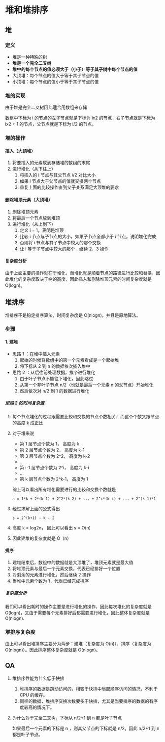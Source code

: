 # 堆和堆排序

## 堆

### 定义
- 堆是一种特殊的树
- **堆是一个完全二叉树**
- **堆中的每个节点的值必须大于（小于）等于其子树中每个节点的值**
- 大顶堆：每个节点的值大于等于其子节点的值
- 小顶堆：每个节点的值小于等于其子节点的值

### 堆的实现

由于堆是完全二叉树因此适合用数组来存储

数组中下标为 i 的节点的左子节点就是下标为 ix2 的节点，右子节点就是下标为 ix2 + 1 的节点，父节点就是下标为 i/2 的节点。

### 堆的操作

#### 插入（大顶堆）

1. 将要插入的元素放到存储堆的数组的末尾
2. 进行堆化（从下往上）
   1. 将插入的 i 节点与其父节点 i/2 对比大小
   2. 如果 i 节点大于父节点的值就交换两个节点
   3. 重复上面的比较操作直到父子关系满足大顶堆的要求

#### 删除堆顶元素（大顶堆）

1. 删除堆顶元素
2. 将最后一个节点放到堆顶
3. 进行堆化（从上到下）
   1. 定义 i = 1，表明是堆顶
   2. 比较 i 节点与子节点的大小，如果子节点全都小于 i 节点，说明堆化完成
   3. 否则将 i 节点与其子节点中较大的那个交换
   4. 让 i 等于子节点中较大的那个，继续 2，3 操作

#### 复杂度分析

由于上面主要的操作就在于堆化，而堆化就是顺着节点的路径进行比较和替换，因此堆化的复杂度取决于树的高度，因此插入和删除堆顶元素的时间复杂度就是 O(logn)。

## 堆排序

堆排序不是稳定排序算法，时间复杂度是 O(nlogn)，并且是原地算法。

### 步骤

#### 1. 建堆

- 思路 1 ：在堆中插入元素
    1. 起始的时候将数组中的第一个元素看成是一个起始堆
    2. 将下标从 2 到 n 的数据依次插入堆中
- 思路 2 ：从后往前处理数据，挨个进行堆化
    1. 由于叶子节点不能往下堆化，因此略过
    2. 从第一个非叶子节点 n/2（也就是最后一个元素 n 的父节点）开始堆化
    3. 然后依次对 n/2 到 1 的数据进行堆化

##### 思路 2 的时间复杂度

1. 每个节点堆化的过程跟需要比较和交换的节点个数相关，而这个个数又跟节点的高度 k 成正比
2. 对于堆来说
   - 第 1 层节点个数为 1， 高度为 k
   - 第 2 层节点个数为 2， 高度为 k-1
   - 第 3 层节点个数为 2^2， 高度为 k-2
   - ...
   - 第 i-1 层节点个数为 2^i， 高度为 k-i
   - ...
   - 第 k 层节点个数为 2^k-1， 高度为 1

    综上可以看出所有堆化需要进行的比较和交换个数就是
    
    ```
    s = 1*k + 2*(k-1) + 2^2*(k-2) + ... + 2^i*(k-i) + ... + 2^(k-1)*1
    ```
3. 经过求解上面的公式得出
    
    ```
    s = 2^(k+1) - k - 2
    ```
4. 高度 k = log2n， 因此可以看出 s = O(n)
5. 因此建堆的复杂度就是 O（n）

#### 排序

1. 建堆结束后，数组中的数据就是大顶堆了，堆顶元素就是最大值
2. 将堆顶元素与最后一个元素交换，代表已经排好一个位置
3. 对剩余的元素进行堆化，然后继续 2 操作
4. 当堆中元素个数为 1，代表已经完成排序

##### 复杂度分析

我们可以看出耗时的操作主要是进行堆化的操作，因此每次堆化的复杂度就是 O(logn)，又由于需要每个元素排好后都需要进行堆化，因此整体复杂度就是 O(nlogn).

### 堆排序复杂度

由上可以看出堆排序主要分为两步：建堆（复杂度为 O(n)）、排序（复杂度为 O(nlogn)）。因此排序整体复杂度就是 O(nlogn)。

## QA

1. 堆排序性能为什么低于快排

    1. 堆排序的数据是跳动访问的，相较于快排中局部顺序访问的情况，不利于 CPU 的缓存。
    2. 同样的数据，堆排序交换次数要多于快排，尤其是当要排序的数据的有序度较高的情况下。

2. 为什么对于完全二叉树，下标从 n/2+1 到 n 都是叶子节点

    如果最后一个元素的下标是 n ，则其父节点的下标就是 n/2。因此 n/2+1 到 n 都是叶子节点。

